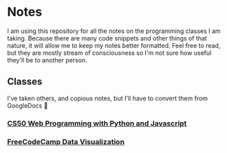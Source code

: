 # Notes

I am using this repository for all the notes on the programming classes I am taking. Because there are many code snippets and other things of that nature, it will allow me to keep my notes better formatted. Feel free to read, but they are mostly stream of consciousness so I'm not sure how useful they'll be to another person. 

## Classes

I've taken others, and copious notes, but I'll have to convert them from GoogleDocs 😬

### [CS50 Web Programming with Python and Javascript](https://github.com/pickleat/notes/blob/master/CS50webnotes.md)

### [FreeCodeCamp Data Visualization](https://github.com/pickleat/notes/blob/master/DataVisualizationNotes.md)